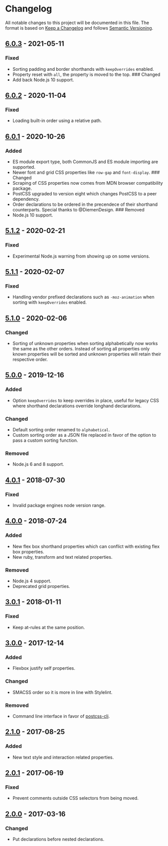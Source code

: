 Changelog
=========

All notable changes to this project will be documented in this file. The format is based on [Keep a Changelog](http://keepachangelog.com/en/1.0.0/) and follows [Semantic Versioning](http://semver.org/spec/v2.0.0.html).

[6.0.3](https://github.com/Siilwyn/css-declaration-sorter/compare/v6.0.2...v6.0.3) - 2021-05-11
-----------------------------------------------------------------------------------------------

### Fixed

-   Sorting padding and border shorthands with `keepOverrides` enabled.
-   Property reset with `all`, the property is moved to the top. \#\#\# Changed
-   Add back Node.js 10 support.

[6.0.2](https://github.com/Siilwyn/css-declaration-sorter/compare/v6.0.1...v6.0.2) - 2020-11-04
-----------------------------------------------------------------------------------------------

### Fixed

-   Loading built-in order using a relative path.

[6.0.1](https://github.com/Siilwyn/css-declaration-sorter/compare/v5.1.2...v6.0.1) - 2020-10-26
-----------------------------------------------------------------------------------------------

### Added

-   ES module export type, both CommonJS and ES module importing are supported.
-   Newer font and grid CSS properties like `row-gap` and `font-display`. \#\#\# Changed
-   Scraping of CSS properties now comes from MDN browser compatibility package.
-   PostCSS upgraded to version eight which changes PostCSS to a peer dependency.
-   Order declarations to be ordered in the precendece of their shorthand counterparts. Special thanks to <span class="citation" data-cites="DiemenDesign">@DiemenDesign</span>. \#\#\# Removed
-   Node.js 10 support.

[5.1.2](https://github.com/Siilwyn/css-declaration-sorter/compare/v5.1.1...v5.1.2) - 2020-02-21
-----------------------------------------------------------------------------------------------

### Fixed

-   Experimental Node.js warning from showing up on some versions.

[5.1.1](https://github.com/Siilwyn/css-declaration-sorter/compare/v5.1.0...v5.1.1) - 2020-02-07
-----------------------------------------------------------------------------------------------

### Fixed

-   Handling vendor prefixed declarations such as `-moz-animation` when sorting with `keepOverrides` enabled.

[5.1.0](https://github.com/Siilwyn/css-declaration-sorter/compare/v5.0.0...v5.1.0) - 2020-02-06
-----------------------------------------------------------------------------------------------

### Changed

-   Sorting of unknown properties when sorting alphabetically now works the same as the other orders. Instead of sorting all properties only known properties will be sorted and unknown properties will retain their respective order.

[5.0.0](https://github.com/Siilwyn/css-declaration-sorter/compare/v4.0.1...v5.0.0) - 2019-12-16
-----------------------------------------------------------------------------------------------

### Added

-   Option `keepOverrides` to keep overrides in place, useful for legacy CSS where shorthand declarations override longhand declarations.

### Changed

-   Default sorting order renamed to `alphabetical`.
-   Custom sorting order as a JSON file replaced in favor of the option to pass a custom sorting function.

### Removed

-   Node.js 6 and 8 support.

[4.0.1](https://github.com/Siilwyn/css-declaration-sorter/compare/v4.0.0...v4.0.1) - 2018-07-30
-----------------------------------------------------------------------------------------------

### Fixed

-   Invalid package engines node version range.

[4.0.0](https://github.com/Siilwyn/css-declaration-sorter/compare/v3.0.1...v4.0.0) - 2018-07-24
-----------------------------------------------------------------------------------------------

### Added

-   New flex box shorthand properties which can conflict with existing flex box properties.
-   New ruby, transform and text related properties.

### Removed

-   Node.js 4 support.
-   Deprecated grid properties.

[3.0.1](https://github.com/Siilwyn/css-declaration-sorter/compare/v3.0.0...v3.0.1) - 2018-01-11
-----------------------------------------------------------------------------------------------

### Fixed

-   Keep at-rules at the same position.

[3.0.0](https://github.com/Siilwyn/css-declaration-sorter/compare/v2.1.0...v3.0.0) - 2017-12-14
-----------------------------------------------------------------------------------------------

### Added

-   Flexbox justify self properties.

### Changed

-   SMACSS order so it is more in line with Stylelint.

### Removed

-   Command line interface in favor of [postcss-cli](https://github.com/postcss/postcss-cli).

[2.1.0](https://github.com/Siilwyn/css-declaration-sorter/compare/v2.0.1...v2.1.0) - 2017-08-25
-----------------------------------------------------------------------------------------------

### Added

-   New text style and interaction related properties.

[2.0.1](https://github.com/Siilwyn/css-declaration-sorter/compare/v2.0.1...v2.0.0) - 2017-06-19
-----------------------------------------------------------------------------------------------

### Fixed

-   Prevent comments outside CSS selectors from being moved.

[2.0.0](https://github.com/Siilwyn/css-declaration-sorter/compare/v1.7.1...v2.0.0) - 2017-03-16
-----------------------------------------------------------------------------------------------

### Changed

-   Put declarations before nested declarations.
